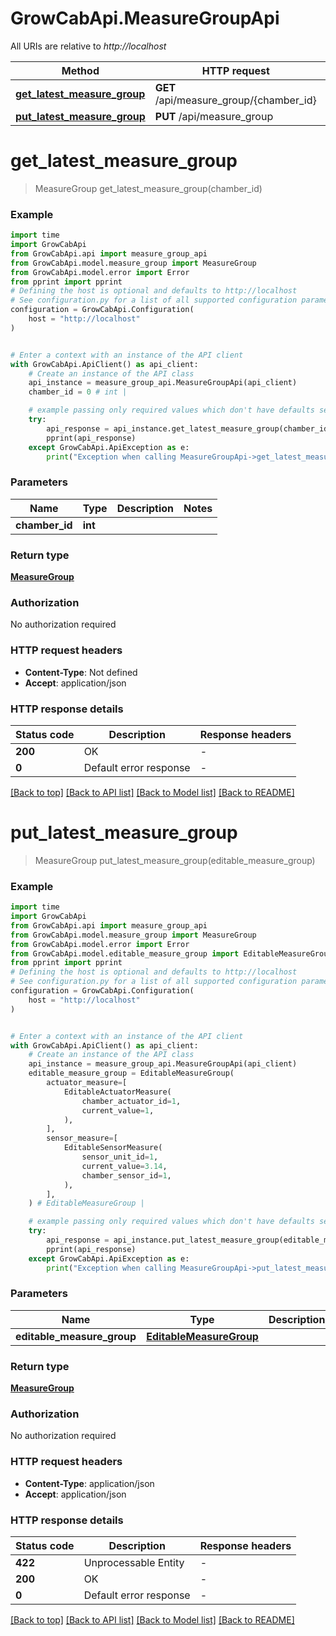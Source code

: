 # GrowCabApi.MeasureGroupApi

All URIs are relative to *http://localhost*

Method | HTTP request | Description
------------- | ------------- | -------------
[**get_latest_measure_group**](MeasureGroupApi.md#get_latest_measure_group) | **GET** /api/measure_group/{chamber_id} | 
[**put_latest_measure_group**](MeasureGroupApi.md#put_latest_measure_group) | **PUT** /api/measure_group | 


# **get_latest_measure_group**
> MeasureGroup get_latest_measure_group(chamber_id)



### Example

```python
import time
import GrowCabApi
from GrowCabApi.api import measure_group_api
from GrowCabApi.model.measure_group import MeasureGroup
from GrowCabApi.model.error import Error
from pprint import pprint
# Defining the host is optional and defaults to http://localhost
# See configuration.py for a list of all supported configuration parameters.
configuration = GrowCabApi.Configuration(
    host = "http://localhost"
)


# Enter a context with an instance of the API client
with GrowCabApi.ApiClient() as api_client:
    # Create an instance of the API class
    api_instance = measure_group_api.MeasureGroupApi(api_client)
    chamber_id = 0 # int | 

    # example passing only required values which don't have defaults set
    try:
        api_response = api_instance.get_latest_measure_group(chamber_id)
        pprint(api_response)
    except GrowCabApi.ApiException as e:
        print("Exception when calling MeasureGroupApi->get_latest_measure_group: %s\n" % e)
```


### Parameters

Name | Type | Description  | Notes
------------- | ------------- | ------------- | -------------
 **chamber_id** | **int**|  |

### Return type

[**MeasureGroup**](MeasureGroup.md)

### Authorization

No authorization required

### HTTP request headers

 - **Content-Type**: Not defined
 - **Accept**: application/json


### HTTP response details
| Status code | Description | Response headers |
|-------------|-------------|------------------|
**200** | OK |  -  |
**0** | Default error response |  -  |

[[Back to top]](#) [[Back to API list]](../README.md#documentation-for-api-endpoints) [[Back to Model list]](../README.md#documentation-for-models) [[Back to README]](../README.md)

# **put_latest_measure_group**
> MeasureGroup put_latest_measure_group(editable_measure_group)



### Example

```python
import time
import GrowCabApi
from GrowCabApi.api import measure_group_api
from GrowCabApi.model.measure_group import MeasureGroup
from GrowCabApi.model.error import Error
from GrowCabApi.model.editable_measure_group import EditableMeasureGroup
from pprint import pprint
# Defining the host is optional and defaults to http://localhost
# See configuration.py for a list of all supported configuration parameters.
configuration = GrowCabApi.Configuration(
    host = "http://localhost"
)


# Enter a context with an instance of the API client
with GrowCabApi.ApiClient() as api_client:
    # Create an instance of the API class
    api_instance = measure_group_api.MeasureGroupApi(api_client)
    editable_measure_group = EditableMeasureGroup(
        actuator_measure=[
            EditableActuatorMeasure(
                chamber_actuator_id=1,
                current_value=1,
            ),
        ],
        sensor_measure=[
            EditableSensorMeasure(
                sensor_unit_id=1,
                current_value=3.14,
                chamber_sensor_id=1,
            ),
        ],
    ) # EditableMeasureGroup | 

    # example passing only required values which don't have defaults set
    try:
        api_response = api_instance.put_latest_measure_group(editable_measure_group)
        pprint(api_response)
    except GrowCabApi.ApiException as e:
        print("Exception when calling MeasureGroupApi->put_latest_measure_group: %s\n" % e)
```


### Parameters

Name | Type | Description  | Notes
------------- | ------------- | ------------- | -------------
 **editable_measure_group** | [**EditableMeasureGroup**](EditableMeasureGroup.md)|  |

### Return type

[**MeasureGroup**](MeasureGroup.md)

### Authorization

No authorization required

### HTTP request headers

 - **Content-Type**: application/json
 - **Accept**: application/json


### HTTP response details
| Status code | Description | Response headers |
|-------------|-------------|------------------|
**422** | Unprocessable Entity |  -  |
**200** | OK |  -  |
**0** | Default error response |  -  |

[[Back to top]](#) [[Back to API list]](../README.md#documentation-for-api-endpoints) [[Back to Model list]](../README.md#documentation-for-models) [[Back to README]](../README.md)

